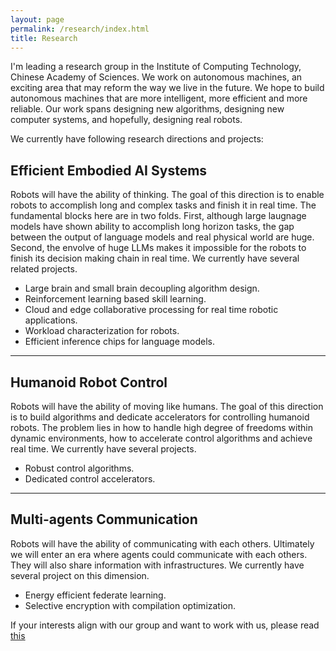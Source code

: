 ```yaml
---
layout: page
permalink: /research/index.html
title: Research
---
```


I'm leading a research group in the Institute of Computing Technology, Chinese Academy of Sciences. We work on autonomous machines, an exciting area that may reform the way we live in the future. We hope to build autonomous machines that are more intelligent, more efficient and more reliable. Our work spans designing new algorithms, designing new computer systems, and hopefully, designing real robots.

We currently have following research directions and projects:

## Efficient Embodied AI Systems

Robots will have the ability of thinking. The goal of this direction is to enable robots to accomplish long and complex tasks and finish it in real time. The fundamental blocks here are in two folds. First, although large laugnage models have shown ability to accomplish long horizon tasks, the gap between the output of language models and real physical world are huge. Second, the envolve of huge LLMs makes it impossible for the robots to finish its decision making chain in real time. We currently have several related projects.

- Large brain and small brain decoupling algorithm design. 
- Reinforcement learning based skill learning. 
- Cloud and edge collaborative processing for real time robotic applications. 
- Workload characterization for robots.
- Efficient inference chips for language models. 

---

## Humanoid Robot Control

Robots will have the ability of moving like humans. The goal of this direction is to build algorithms and dedicate accelerators for controlling humanoid robots. The problem lies in how to handle high degree of freedoms within dynamic environments, how to accelerate control algorithms and achieve real time. We currently have several projects.

- Robust control algorithms.
- Dedicated control accelerators. 

---

## Multi-agents Communication

Robots will have the ability of communicating with each others. Ultimately we will enter an era where agents could communicate with each others. They will also share information with infrastructures. We currently have several project on this dimension.

- Energy efficient federate learning. 
- Selective encryption with compilation optimization. 

If your interests align with our group and want to work with us, please read [this](https://Gyiming.github.io/)